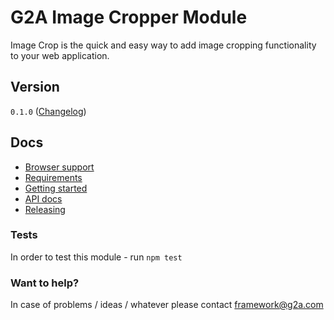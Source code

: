 # G2A Image Cropper Module
Image Crop is the quick and easy way to add image cropping functionality to your web application.

## Version
`0.1.0` ([Changelog](CHANGELOG.md))

## Docs

* [Browser support](docs/BROWSER_SUPPORT.md)
* [Requirements](docs/REQUIREMENTS.md)
* [Getting started](docs/GETTING_STARTED.md)
* [API docs](docs/API.md)
* [Releasing](docs/RELEASING.md)

### Tests
In order to test this module - run `npm test`

### Want to help?
In case of problems / ideas / whatever please contact [framework@g2a.com](mailto:framework@g2a.com)